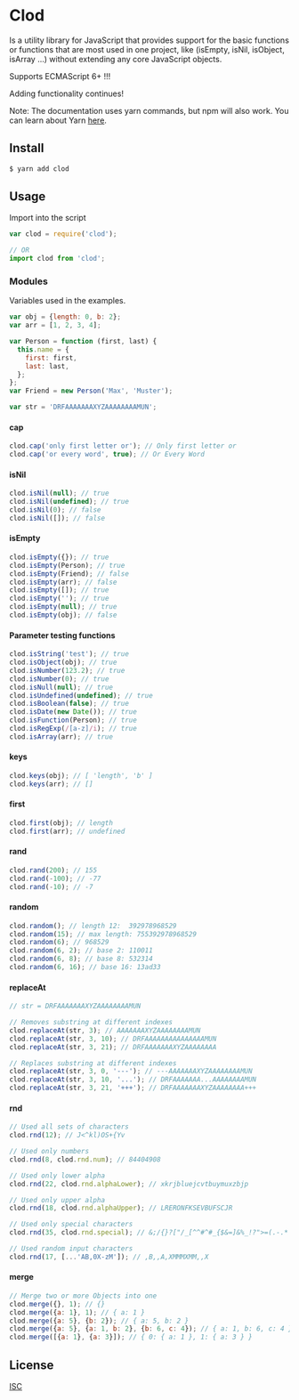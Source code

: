 # Clod

Is a utility library for JavaScript that provides support for the basic functions or functions that are most used in one project, like (isEmpty, isNil, isObject, isArray ...) without extending any core JavaScript objects.

Supports ECMAScript 6+ !!!

Adding functionality continues!

Note: The documentation uses yarn commands, but npm will also work. You can learn about Yarn [here](https://classic.yarnpkg.com/en).

## Install

```sh
$ yarn add clod
```

## Usage

Import into the script

```js
var clod = require('clod');

// OR
import clod from 'clod';
```

### Modules

Variables used in the examples.

```js
var obj = {length: 0, b: 2};
var arr = [1, 2, 3, 4];

var Person = function (first, last) {
  this.name = {
    first: first,
    last: last,
  };
};
var Friend = new Person('Max', 'Muster');

var str = 'DRFAAAAAAAXYZAAAAAAAAMUN';
```

#### cap

```js
clod.cap('only first letter or'); // Only first letter or
clod.cap('or every word', true); // Or Every Word
```

#### isNil

```js
clod.isNil(null); // true
clod.isNil(undefined); // true
clod.isNil(0); // false
clod.isNil([]); // false
```

#### isEmpty

```js
clod.isEmpty({}); // true
clod.isEmpty(Person); // true
clod.isEmpty(Friend); // false
clod.isEmpty(arr); // false
clod.isEmpty([]); // true
clod.isEmpty(''); // true
clod.isEmpty(null); // true
clod.isEmpty(obj); // false
```

#### Parameter testing functions

```js
clod.isString('test'); // true
clod.isObject(obj); // true
clod.isNumber(123.2); // true
clod.isNumber(0); // true
clod.isNull(null); // true
clod.isUndefined(undefined); // true
clod.isBoolean(false); // true
clod.isDate(new Date()); // true
clod.isFunction(Person); // true
clod.isRegExp(/[a-z]/i); // true
clod.isArray(arr); // true
```

#### keys

```js
clod.keys(obj); // [ 'length', 'b' ]
clod.keys(arr); // []
```

#### first

```js
clod.first(obj); // length
clod.first(arr); // undefined
```

#### rand

```js
clod.rand(200); // 155
clod.rand(-100); // -77
clod.rand(-10); // -7
```

#### random

```js
clod.random(); // length 12:  392978968529
clod.random(15); // max length: 755392978968529
clod.random(6); // 968529
clod.random(6, 2); // base 2: 110011
clod.random(6, 8); // base 8: 532314
clod.random(6, 16); // base 16: 13ad33
```

#### replaceAt

```js
// str = DRFAAAAAAAXYZAAAAAAAAMUN

// Removes substring at different indexes
clod.replaceAt(str, 3); // AAAAAAAXYZAAAAAAAAMUN
clod.replaceAt(str, 3, 10); // DRFAAAAAAAAAAAAAAAMUN
clod.replaceAt(str, 3, 21); // DRFAAAAAAAXYZAAAAAAAA

// Replaces substring at different indexes
clod.replaceAt(str, 3, 0, '---'); // ---AAAAAAAXYZAAAAAAAAMUN
clod.replaceAt(str, 3, 10, '...'); // DRFAAAAAAA...AAAAAAAAMUN
clod.replaceAt(str, 3, 21, '+++'); // DRFAAAAAAAXYZAAAAAAAA+++
```

#### rnd

```js
// Used all sets of characters
clod.rnd(12); // J<^kl)OS+{Yv

// Used only numbers
clod.rnd(8, clod.rnd.num); // 84404908

// Used only lower alpha
clod.rnd(22, clod.rnd.alphaLower); // xkrjbluejcvtbuymuxzbjp

// Used only upper alpha
clod.rnd(18, clod.rnd.alphaUpper); // LRERONFKSEVBUFSCJR

// Used only special characters
clod.rnd(35, clod.rnd.special); // &;/{}?["/_[^^#^#_{$&=]&%_!?">=(.-.*

// Used random input characters
clod.rnd(17, [...'AB,0X-zM']); // ,B,,A,XMMMXMM,,X
```

#### merge

```js
// Merge two or more Objects into one
clod.merge({}, 1); // {}
clod.merge({a: 1}, 1); // { a: 1 }
clod.merge({a: 5}, {b: 2}); // { a: 5, b: 2 }
clod.merge({a: 5}, {a: 1, b: 2}, {b: 6, c: 4}); // { a: 1, b: 6, c: 4 }
clod.merge([{a: 1}, {a: 3}]); // { 0: { a: 1 }, 1: { a: 3 } }
```

## License

[ISC](LICENSE.md)
